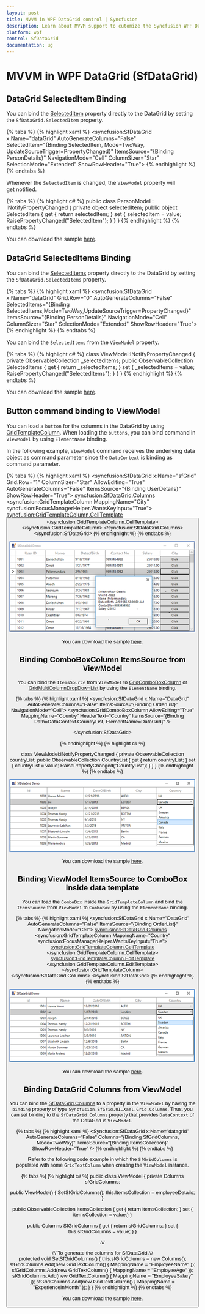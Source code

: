 ```yaml
---
layout: post
title: MVVM in WPF DataGrid control | Syncfusion
description: Learn about MVVM support to cutomize the Syncfusion WPF DataGrid (SfDataGrid) control and more details.
platform: wpf
control: SfDataGrid
documentation: ug
---
```


# MVVM in WPF DataGrid (SfDataGrid)

## DataGrid SelectedItem Binding

You can bind the [SelectedItem](http://help.syncfusion.com/cr/cref_files/wpf/Syncfusion.SfGrid.WPF~Syncfusion.UI.Xaml.Grid.SfGridBase~SelectedItem.html) property directly to the DataGrid by setting the `SfDataGrid.SelectedItem` property.

{% tabs %}
{% highlight xaml %}
<syncfusion:SfDataGrid x:Name="dataGrid"
                        AutoGenerateColumns="False"  
                        SelectedItem="{Binding SelectedItem, Mode=TwoWay, UpdateSourceTrigger=PropertyChanged}"
                        ItemsSource="{Binding PersonDetails}"
                        NavigationMode="Cell"
                        ColumnSizer="Star"
                        SelectionMode="Extended"
                        ShowRowHeader="True">
{% endhighlight %}
{% endtabs %}

Whenever the `SelectedItem` is changed, the `ViewModel` property will get notified.

{% tabs %}
{% highlight c# %}
public class PersonModel : INotifyPropertyChanged
{
          private object selectedItem;
          public object SelectedItem
          {
               get
               { 
                    return selectedItem;
               }
               set
               {
                   selectedItem = value;
                   RaisePropertyChanged("SelectedItem");
               }
         }
}
{% endhighlight %}
{% endtabs %}

You can download the sample [here](http://www.syncfusion.com/downloads/support/directtrac/general/ze/SelectedItem-1872250691.zip).

## DataGrid SelectedItems Binding

You can bind the [SelectedItems](http://help.syncfusion.com/cr/cref_files/wpf/Syncfusion.SfGrid.WPF~Syncfusion.UI.Xaml.Grid.SfGridBase~SelectedItem.html) property directly to the DataGrid by setting the `SfDataGrid.SelectedItems` property.

{% tabs %}
{% highlight xaml %}
<syncfusion:SfDataGrid x:Name="dataGrid"
                                Grid.Row="0"
                                AutoGenerateColumns="False"                               
                                SelectedItems="{Binding SelectedItems,Mode=TwoWay,UpdateSourceTrigger=PropertyChanged}"
                                ItemsSource="{Binding PersonDetails}"
                                NavigationMode="Cell"
                                ColumnSizer="Star"
                                SelectionMode="Extended"
                                ShowRowHeader="True">
{% endhighlight %}
{% endtabs %}

You can bind the `SelectedItems` from the `ViewModel` property.

{% tabs %}
{% highlight c# %}
class ViewModel:INotifyPropertyChanged
{
         private ObservableCollection<object> _selectedItems; 
         public ObservableCollection<object> SelectedItems
         {
                get
                {
                      return _selectedItems;
                }
                set
                {
                    _selectedItems = value;
                     RaisePropertyChanged("SelectedItems");
                }
         }
}
{% endhighlight %}
{% endtabs %}

You can download the sample [here](http://www.syncfusion.com/downloads/support/directtrac/general/ze/SelectedItems1384772866.zip).

## Button command binding to ViewModel

You can load a `button` for the columns in the DataGrid by using [GridTemplateColumn](https://help.syncfusion.com/cr/wpf/Syncfusion.SfGrid.WPF~Syncfusion.UI.Xaml.Grid.GridTemplateColumn.html). When loading the `buttons`, you can bind command in `ViewModel` by using `ElementName` binding.

In the following example, `ViewModel` command receives the underlying data object as command parameter since the `DataContext` is binding as command parameter.

{% tabs %}
{% highlight xaml %}
<syncfusion:SfDataGrid x:Name="sfGrid"
                                   Grid.Row="1"
                                   ColumnSizer="Star"
                                   AllowEditing="True"
                                   AutoGenerateColumns="False"
                                   ItemsSource="{Binding UserDetails}"
                                   ShowRowHeader="True">
<syncfusion:SfDataGrid.Columns>
    <syncfusion:GridTemplateColumn MappingName="City" syncfusion:FocusManagerHelper.WantsKeyInput="True">
        <syncfusion:GridTemplateColumn.CellTemplate>
            <DataTemplate>
                <Button  Content="Click" syncfusion:FocusManagerHelper.FocusedElement="True" 
                Command="{Binding Path=DataContext.RowDataCommand,ElementName=sfGrid}" CommandParameter="{Binding}"/>
            </DataTemplate>
        </syncfusion:GridTemplateColumn.CellTemplate>
    </syncfusion:GridTemplateColumn>
</syncfusion:SfDataGrid.Columns>
</syncfusion:SfDataGrid>
{% endhighlight %}
{% endtabs %}

![WPF DataGrid button command binding](MVVM_images/MVVM_img1.png)

You can download the sample [here](http://www.syncfusion.com/downloads/support/directtrac/general/ze/ShowSelectedRowInformation-414969750.zip).

## Binding ComboBoxColumn ItemsSource from ViewModel

You can bind the `ItemsSource` from `ViewModel` to [GridComboBoxColumn](https://help.syncfusion.com/cr/wpf/Syncfusion.SfGrid.WPF~Syncfusion.UI.Xaml.Grid.GridComboBoxColumn.html) or [GridMultiColumnDropDownList](https://help.syncfusion.com/cr/wpf/Syncfusion.SfGrid.WPF~Syncfusion.UI.Xaml.Grid.GridMultiColumnDropDownList.html) by using the `ElementName` binding.

{% tabs %}
{% highlight xaml %}
<syncfusion:SfDataGrid x:Name="DataGrid"
                               AutoGenerateColumns="False"
                               ItemsSource="{Binding OrderList}"
                               NavigationMode="Cell">
          <syncfusion:GridComboBoxColumn AllowEditing="True" 
                                         MappingName="Country"
                                         HeaderText="Country"
                                         ItemsSource="{Binding Path=DataContext.CountryList,
                                                                     ElementName=DataGrid}" />

</syncfusion:SfDataGrid>

{% endhighlight %}
{% highlight c# %}

class ViewModel:INotifyPropertyChanged
{
         private ObservableCollection<string> countryList; 
         public ObservableCollection<string> CountryList
         {
                get
                {
                      return countryList;
                }
                set
                {
                     countryList = value;
                     RaisePropertyChanged("CountryList");
                }
         }
}
{% endhighlight %}
{% endtabs %}

![WPF DataGrid combobox column binding MVVM](MVVM_images/MVVM_img2.png)

You can download the sample [here](http://www.syncfusion.com/downloads/support/directtrac/general/ze/BindViewModelItemstoComboBoxColumn-223289547.zip). 

## Binding ViewModel ItemsSource to ComboBox inside data template

You can load the `ComboBox` inside the `GridTemplateColumn` and bind the `ItemsSource` from `ViewModel` to `ComboBox` by using the `ElementName` binding.

{% tabs %}
{% highlight xaml %}
<syncfusion:SfDataGrid x:Name="DataGrid"
                        AutoGenerateColumns="False"
               ItemsSource="{Binding OrderList}"                        
                       NavigationMode="Cell">
    <syncfusion:SfDataGrid.Columns>
          <syncfusion:GridTemplateColumn MappingName="Country" syncfusion:FocusManagerHelper.WantsKeyInput="True">
                    <syncfusion:GridTemplateColumn.CellTemplate>
                        <DataTemplate>
                            <TextBlock Text="{Binding Country}"/>
                        </DataTemplate>
                    </syncfusion:GridTemplateColumn.CellTemplate>
                    <syncfusion:GridTemplateColumn.EditTemplate>
                        <DataTemplate>
                            <ComboBox ItemsSource="{Binding Path=DataContext.CountryList, ElementName=DataGrid}" DisplayMemberPath="{Binding CountryList}"/>
                        </DataTemplate>
                    </syncfusion:GridTemplateColumn.EditTemplate>
                </syncfusion:GridTemplateColumn>           
    </syncfusion:SfDataGrid.Columns>
</syncfusion:SfDataGrid>
{% endhighlight %}
{% endtabs %}

![WPF DataGrid combobox column binding MVVM](MVVM_images/MVVM_img3.png)

You can download the sample [here](http://www.syncfusion.com/downloads/support/directtrac/general/ze/BindViewModelItemstotemplateComboBoxColumn-1705267981.zip).

## Binding DataGrid Columns from ViewModel

You can bind the [SfDataGrid.Columns](http://help.syncfusion.com/cr/cref_files/wpf/Syncfusion.SfGrid.WPF~Syncfusion.UI.Xaml.Grid.SfDataGrid~Columns.html) to a property in the `ViewModel` by having the `binding` property of type `Syncfusion.SfGrid.UI.Xaml.Grid.Columns`. Thus, you can set binding to the `SfDataGrid.Columns` property that provides `DataContext` of the DataGrid is `ViewModel`. 

{% tabs %}
{% highlight xaml %}
<Syncfusion:SfDataGrid x:Name="datagrid"  
                        AutoGenerateColumns="False"
                        Columns="{Binding SfGridColumns, Mode=TwoWay}"
                        ItemsSource="{Binding ItemsCollection}"
                        ShowRowHeader="True" />
{% endhighlight %}
{% endtabs %}

Refer to the following code example in which the `SfGridColumns` is populated with some `GridTextColumn` when creating the `ViewModel` instance.

{% tabs %}
{% highlight c# %}
public class ViewModel
{
 private Columns sfGridColumns;

 public ViewModel()
 {
    SetSfGridColumns();
    this.ItemsCollection = employeeDetails;
 }

 public ObservableCollection<BusinessObjects> ItemsCollection
 {
    get { return itemsCollection; }
    set { itemsCollection = value;}
 }

 public Columns SfGridColumns
 {
    get { return sfGridColumns; }
    set { this.sfGridColumns = value; }
 }

 /// <summary>
 /// To generate the columns for SfDataGrid
 /// </summary>
 protected void SetSfGridColumns()
 {
    this.sfGridColumns = new Columns();
    sfGridColumns.Add(new GridTextColumn() { MappingName = "EmployeeName" });
    sfGridColumns.Add(new GridTextColumn() { MappingName = "EmployeeAge" });
    sfGridColumns.Add(new GridTextColumn() { MappingName = "EmployeeSalary" });
    sfGridColumns.Add(new GridTextColumn() { MappingName = "ExperienceInMonth" });
 }
}
{% endhighlight %}
{% endtabs %}

You can download the sample [here](http://www.syncfusion.com/downloads/support/directtrac/general/ze/ColumnCollection-341303193.zip).
